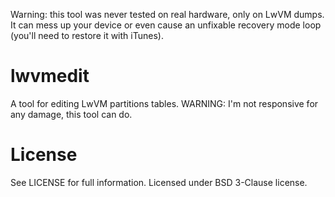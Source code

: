 Warning: this tool was never tested on real hardware, only on LwVM dumps. It can mess up your device or even cause an unfixable recovery mode loop (you'll need to restore it with iTunes).

lwvmedit
========

A tool for editing LwVM partitions tables. WARNING: I'm not responsive for any damage, this tool can do.


License
=======

See LICENSE for full information. Licensed under BSD 3-Clause license.
